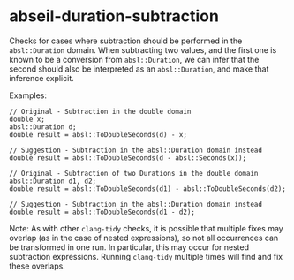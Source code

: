 abseil-duration-subtraction
===========================

Checks for cases where subtraction should be performed in the
`absl::Duration` domain. When subtracting two values, and the first one
is known to be a conversion from `absl::Duration`, we can infer that the
second should also be interpreted as an `absl::Duration`, and make that
inference explicit.

Examples:

    // Original - Subtraction in the double domain
    double x;
    absl::Duration d;
    double result = absl::ToDoubleSeconds(d) - x;

    // Suggestion - Subtraction in the absl::Duration domain instead
    double result = absl::ToDoubleSeconds(d - absl::Seconds(x));

    // Original - Subtraction of two Durations in the double domain
    absl::Duration d1, d2;
    double result = absl::ToDoubleSeconds(d1) - absl::ToDoubleSeconds(d2);

    // Suggestion - Subtraction in the absl::Duration domain instead
    double result = absl::ToDoubleSeconds(d1 - d2);

Note: As with other `clang-tidy` checks, it is possible that multiple
fixes may overlap (as in the case of nested expressions), so not all
occurrences can be transformed in one run. In particular, this may occur
for nested subtraction expressions. Running `clang-tidy` multiple times
will find and fix these overlaps.
